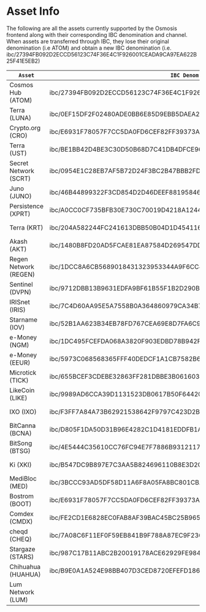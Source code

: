 # Asset Info

The following are all the assets currently supported by the Osmosis frontend along with their corresponding IBC denomination and channel. When assets are transferred through IBC, they lose their original denomination (i.e ATOM) and obtain a new IBC denomination (i.e. ibc/27394FB092D2ECCD56123C74F36E4C1F926001CEADA9CA97EA622B25F41E5EB2)

<table><thead><tr>
<th><code>Asset</code></th>  
<th><code>IBC Denom</code></th> 
<th><code>Channel</code></th></tr></thead> <tbody>
<tr><td>Cosmos Hub (ATOM)</td>  
<td>ibc/27394FB092D2ECCD56123C74F36E4C1F926001CEADA9CA97EA622B25F41E5EB2</td> 
<td>channel-0</td></tr> 
<tr><td>Terra (LUNA)</td>  
<td>ibc/0EF15DF2F02480ADE0BB6E85D9EBB5DAEA2836D3860E9F97F9AADE4F57A31AA0 </td> 
<td>channel-72</td></tr> 
<tr><td>Crypto.org (CRO)</td>  
<td>ibc/E6931F78057F7CC5DA0FD6CEF82FF39373A6E0452BF1FD76910B93292CF356C1</td> 
<td>channel-5</td></tr> 
<tr><td>Terra (UST)</td> 
<td>ibc/BE1BB42D4BE3C30D50B68D7C41DB4DFCE9678E8EF8C539F6E6A9345048894FCC</td> 
<td>channel-72</td></tr> 
<tr><td>Secret Network (SCRT)</td> 
<td>ibc/0954E1C28EB7AF5B72D24F3BC2B47BBB2FDF91BDDFD57B74B99E133AED40972A</td> 
<td>channel-88</td></tr>
<tr><td>Juno (JUNO)</td>  
<td>ibc/46B44899322F3CD854D2D46DEEF881958467CDD4B3B10086DA49296BBED94BED</td> 
<td>channel-42</td></tr> 
<tr><td>Persistence (XPRT)</td>  
<td>ibc/A0CC0CF735BFB30E730C70019D4218A1244FF383503FF7579C9201AB93CA9293 </td> 
<td>channel-4</td></tr> 
<tr><td>Terra (KRT)</td>  
<td>ibc/204A582244FC241613DBB50B04D1D454116C58C4AF7866C186AA0D6EEAD42780</td> 
<td>channel-72</td></tr> 
<tr><td>Akash (AKT)</td> 
<td>ibc/1480B8FD20AD5FCAE81EA87584D269547DD4D436843C1D20F15E00EB64743EF4</td> 
<td>channel-1</td></tr> 
<tr><td>Regen Network (REGEN)</td> 
<td>ibc/1DCC8A6CB5689018431323953344A9F6CC4D0BFB261E88C9F7777372C10CD076</td> 
<td>channel-8</td></tr>
<tr><td>Sentinel (DVPN)</td>  
<td>ibc/9712DBB13B9631EDFA9BF61B55F1B2D290B2ADB67E3A4EB3A875F3B6081B3B84</td> 
<td>channel-2</td></tr> 
<tr><td>IRISnet (IRIS)</td>  
<td>ibc/7C4D60AA95E5A7558B0A364860979CA34B7FF8AAF255B87AF9E879374470CEC0 </td> 
<td>channel-6</td></tr> 
<tr><td>Starname (IOV)</td>  
<td>ibc/52B1AA623B34EB78FD767CEA69E8D7FA6C9CFE1FBF49C5406268FD325E2CC2AC</td> 
<td>channel-15</td></tr> 
<tr><td>e-Money (NGM)</td> 
<td>ibc/1DC495FCEFDA068A3820F903EDBD78B942FBD204D7E93D3BA2B432E9669D1A59</td> 
<td>channel-37</td></tr> 
<tr><td>e-Money (EEUR)</td> 
<td>ibc/5973C068568365FFF40DEDCF1A1CB7582B6116B731CD31A12231AE25E20B871F</td> 
<td>channel-37</td></tr>
<tr><td>Microtick (TICK)</td>  
<td>ibc/655BCEF3CDEBE32863FF281DBBE3B06160339E9897DC9C9C9821932A5F8BA6F8</td> 
<td>channel-39</td></tr> 
<tr><td>LikeCoin (LIKE)</td>  
<td>ibc/9989AD6CCA39D1131523DB0617B50F6442081162294B4795E26746292467B525 </td> 
<td>channel-53</td></tr> 
<tr><td>IXO (IXO)</td>  
<td>ibc/F3FF7A84A73B62921538642F9797C423D2B4C4ACB3C7FCFFCE7F12AA69909C4B</td> 
<td>channel-38</td></tr> 
<tr><td>BitCanna (BCNA)</td> 
<td>ibc/D805F1DA50D31B96E4282C1D4181EDDFB1A44A598BFF5666F4B43E4B8BEA95A5</td> 
<td>channel-51</td></tr> 
<tr><td>BitSong (BTSG)</td> 
<td>ibc/4E5444C35610CC76FC94E7F7886B93121175C28262DDFDDE6F84E82BF2425452</td> 
<td>channel-73</td></tr>
<tr><td>Ki (XKI)</td>  
<td>ibc/B547DC9B897E7C3AA5B824696110B8E3D2C31E3ED3F02FF363DCBAD82457E07E</td> 
<td>channel-77</td></tr> 
<tr><td>MediBloc (MED)</td>  
<td>ibc/3BCCC93AD5DF58D11A6F8A05FA8BC801CBA0BA61A981F57E91B8B598BF8061CB </td> 
<td>channel-82</td></tr> 
<tr><td>Bostrom (BOOT)</td>  
<td>ibc/E6931F78057F7CC5DA0FD6CEF82FF39373A6E0452BF1FD76910B93292CF356C1</td> 
<td>channel-95</td></tr> 
<tr><td>Comdex (CMDX)</td> 
<td>ibc/FE2CD1E6828EC0FAB8AF39BAC45BC25B965BA67CCBC50C13A14BD610B0D1E2C4</td> 
<td>channel-87</td></tr> 
<tr><td>cheqd (CHEQ)</td> 
<td>ibc/7A08C6F11EF0F59EB841B9F788A87EC9F2361C7D9703157EC13D940DC53031FA</td> 
<td>channel-108</td></tr>
<tr><td>Stargaze (STARS)</td>  
<td>ibc/987C17B11ABC2B20019178ACE62929FE9840202CE79498E29FE8E5CB02B7C0A4</td> 
<td>channel-75</td></tr> 
<tr><td>Chihuahua (HUAHUA)</td> 
<td>ibc/B9E0A1A524E98BB407D3CED8720EFEFD186002F90C1B1B7964811DD0CCC12228</td> 
<td>channel-113</td></tr> 
<tr><td>Lum Network (LUM)</td> 
<td></td> 
<td>channel-115</td></tr>
</tbody></table>
